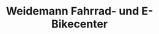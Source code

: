 ---
title: "Weidemann Fahrrad- und E-Bikecenter"
url: /ueberlingen/weidemann-fahrrad-und-e-bikecenter-zum-degenhardt/
shop: Fahrrad
---